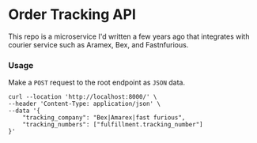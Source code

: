 # Order Tracking API

This repo is a microservice I'd written a few years ago that integrates with courier service such as Aramex, Bex, and Fastnfurious.

### Usage

Make a `POST` request to the root endpoint as `JSON` data.

```
curl --location 'http://localhost:8000/' \
--header 'Content-Type: application/json' \
--data '{ 
    "tracking_company": "Bex|Amarex|fast furious", 
    "tracking_numbers": ["fulfillment.tracking_number"]
}'
```